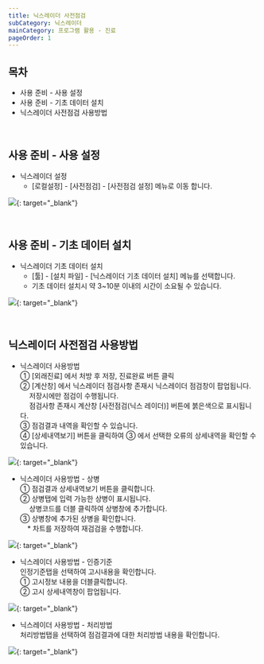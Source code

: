 ```yaml
---
title: 닉스레이더 사전점검
subCategory: 닉스레이더
mainCategory: 프로그램 활용 - 진료
pageOrder: 1
---
```


## **목차**

- 사용 준비 - 사용 설정
- 사용 준비 - 기초 데이터 설치
- 닉스레이더 사전점검 사용방법

<br/>

## **사용 준비 - 사용 설정**

- 닉스레이더 설정
    - \[로컬설정\] - \[사전점검\] - \[사전점검 설정\] 메뉴로 이동 합니다.  
    
[![](/images/{{page.url}}_1.png)](/images/{{page.url}}_1.png){: target="_blank"}

<br/>

## **사용 준비 - 기초 데이터 설치**

- 닉스레이더 기초 데이터 설치
    - \[툴\] - \[설치 파일\] - \[닉스레이더 기초 데이터 설치\] 메뉴를 선택합니다.
    - 기초 데이터 설치시 약 3~10분 이내의 시간이 소요될 수 있습니다.

[![](/images/{{page.url}}_2.png)](/images/{{page.url}}_2.png){: target="_blank"}

<br/>

## **닉스레이더 사전점검 사용방법**
- 닉스레이더 사용방법  
    ① \[외래진료\] 에서 처방 후 저장, 진료완료 버튼 클릭\
    ② \[계산창\] 에서 닉스레이더 점검사항 존재시 닉스레이더 점검창이 팝업됩니다.\
    `  ` 저장시에만 점검이 수행됩니다.\
    `  ` 점검사항 존재시 계산창 \[사전점검(닉스 레이더)\] 버튼에 붉은색으로 표시됩니다.\
    ③ 점검결과 내역을 확인할 수 있습니다.\
    ④ \[상세내역보기\] 버튼을 클릭하여 ③ 에서 선택한 오류의 상세내역을 확인할 수 있습니다.

[![](/images/{{page.url}}_3.png)](/images/{{page.url}}_3.png){: target="_blank"}


- 닉스레이더 사용방법 - 상병  
    ① 점검결과 상세내역보기 버튼을 클릭합니다.\
    ② 상병탭에 입력 가능한 상병이 표시됩니다.\
    `  ` 상병코드를 더블 클릭하여 상병창에 추가합니다.\
    ③ 상병창에 추가된 상병을 확인합니다.\
    `  `\* 차트를 저장하여 재검검을 수행합니다.

[![](/images/{{page.url}}_4.png)](/images/{{page.url}}_4.png){: target="_blank"}


- 닉스레이더 사용방법 - 인증기준  
    인정기준탭을 선택하여 고시내용을 확인합니다.\
    ① 고시정보 내용을 더블클릭합니다.\
    ② 고시 상세내역창이 팝업됩니다.

[![](/images/{{page.url}}_5.png)](/images/{{page.url}}_5.png){: target="_blank"}

  
- 닉스레이더 사용방법 - 처리방법  
    처리방법탭을 선택하여 점검결과에 대한 처리방법 내용을 확인합니다.

[![](/images/{{page.url}}_6.png)](/images/{{page.url}}_6.png){: target="_blank"}